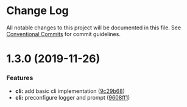 # Change Log

All notable changes to this project will be documented in this file. See
[Conventional Commits](https://conventionalcommits.org) for commit guidelines.

# 1.3.0 (2019-11-26)

### Features

- **cli:** add basic cli implementation
  ([9c29b68](https://github.com/stasson/officr/commit/9c29b68c80e66a953c3e88ab746ac844360f9318))
- **cli:** preconfigure logger and prompt
  ([9608ff1](https://github.com/stasson/officr/commit/9608ff129b0a3ce821c3f425cd6db54a2a50fc96))
